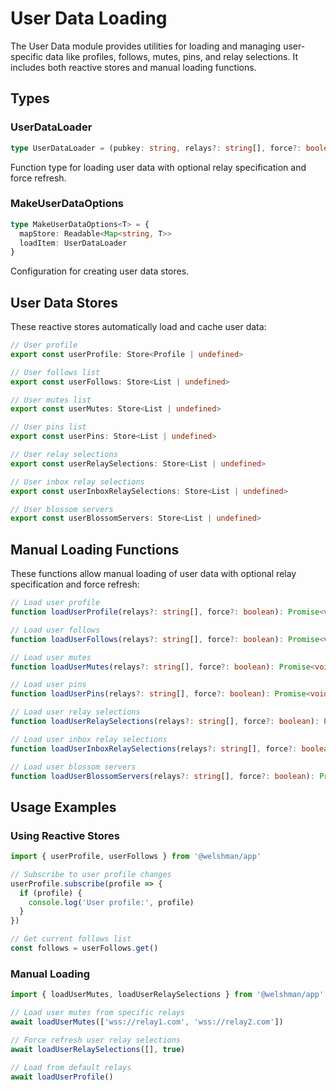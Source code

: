 # User Data Loading

The User Data module provides utilities for loading and managing user-specific data like profiles, follows, mutes, pins, and relay selections. It includes both reactive stores and manual loading functions.

## Types

### UserDataLoader
```typescript
type UserDataLoader = (pubkey: string, relays?: string[], force?: boolean) => unknown
```

Function type for loading user data with optional relay specification and force refresh.

### MakeUserDataOptions
```typescript
type MakeUserDataOptions<T> = {
  mapStore: Readable<Map<string, T>>
  loadItem: UserDataLoader
}
```

Configuration for creating user data stores.

## User Data Stores

These reactive stores automatically load and cache user data:

```typescript
// User profile
export const userProfile: Store<Profile | undefined>

// User follows list
export const userFollows: Store<List | undefined>

// User mutes list  
export const userMutes: Store<List | undefined>

// User pins list
export const userPins: Store<List | undefined>

// User relay selections
export const userRelaySelections: Store<List | undefined>

// User inbox relay selections
export const userInboxRelaySelections: Store<List | undefined>

// User blossom servers
export const userBlossomServers: Store<List | undefined>
```

## Manual Loading Functions

These functions allow manual loading of user data with optional relay specification and force refresh:

```typescript
// Load user profile
function loadUserProfile(relays?: string[], force?: boolean): Promise<void>

// Load user follows
function loadUserFollows(relays?: string[], force?: boolean): Promise<void>

// Load user mutes
function loadUserMutes(relays?: string[], force?: boolean): Promise<void>

// Load user pins
function loadUserPins(relays?: string[], force?: boolean): Promise<void>

// Load user relay selections
function loadUserRelaySelections(relays?: string[], force?: boolean): Promise<void>

// Load user inbox relay selections
function loadUserInboxRelaySelections(relays?: string[], force?: boolean): Promise<void>

// Load user blossom servers
function loadUserBlossomServers(relays?: string[], force?: boolean): Promise<void>
```

## Usage Examples

### Using Reactive Stores
```typescript
import { userProfile, userFollows } from '@welshman/app'

// Subscribe to user profile changes
userProfile.subscribe(profile => {
  if (profile) {
    console.log('User profile:', profile)
  }
})

// Get current follows list
const follows = userFollows.get()
```

### Manual Loading
```typescript
import { loadUserMutes, loadUserRelaySelections } from '@welshman/app'

// Load user mutes from specific relays
await loadUserMutes(['wss://relay1.com', 'wss://relay2.com'])

// Force refresh user relay selections
await loadUserRelaySelections([], true)

// Load from default relays
await loadUserProfile()
```
